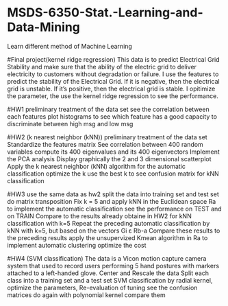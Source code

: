 # MSDS-6350-Stat.-Learning-and-Data-Mining
Learn different method of Machine Learning

#Final project(kernel ridge regression)
This data is to predict Electrical Grid Stability
and make sure that the ability of the electric grid to deliver electricity to customers without degradation or failure.
I use the features to predict the stability of the Electrical Grid. 
If it is negative, then the electrical grid is unstable. If it’s positive, then the electrical grid is stable.
I opitimize the parameter, the use the kernel ridge regression to see the performance. 

#HW1
preliminary treatment of the  data set
see the correlation between each features
plot histograms to see which feature has a good capacity to discriminate between high msg and low msg

#HW2 (k nearest neighbor (kNN))
preliminary treatment of the data set
Standardize the features matrix
See correlation between 400 random variables
compute its 400 eigenvalues and its 400 eigenvectors 
Implement the PCA analysis
Display graphically the 2 and 3 dimensional scatterplot
Apply the k nearest neighbor (kNN) algorithm for the automatic classification
optimize the k
use the best k to see confusion matrix for kNN classification

#HW3
use the same data as hw2
split the data into training set and test set
do matrix transposition
Fix k = 5 and apply kNN in the Euclidean space Ra to implement the automatic classification
see the performance on TEST and on TRAIN
Compare to the results already obtaine in HW2 for kNN classification with k=5
Repeat the preceding automatic classification by kNN with k=5, but based on the vectors Gi ε Rb-a
Compare these results to the preceding results
apply the unsupervized Kmean algorithm in Ra to implement automatic clustering
optimize the cost

#HW4 (SVM classification)
The data is a Vicon motion capture camera system that used to record users performing 5 hand postures with markers attached to a left-handed glove.
Center and Rescale the data
Split each class into a training set and a test set
SVM classification by radial kernel, optimize the parameters, Re-evaluation of tuning
see the confusion matrices
do again with polynomial kernel
compare them
